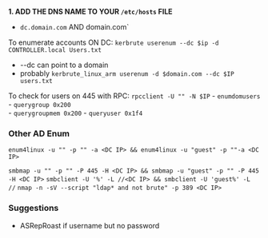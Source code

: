 **1. ADD THE DNS NAME TO YOUR `/etc/hosts` FILE**
- `dc.domain.com` AND domain.com`

To enumerate accounts ON DC:
`kerbrute userenum --dc $ip -d CONTROLLER.local Users.txt`
- --dc can point to a domain 
- probably `kerbrute_linux_arm userenum -d $domain.com --dc $IP users.txt`

To check for users on 445 with RPC:
`rpcclient -U "" -N $IP`
	- `enumdomusers`
	- `querygroup 0x200`  
	- `querygroupmem 0x200`
	- `queryuser 0x1f4` 


### Other AD Enum
`enum4linux -u "" -p "" -a <DC IP> && enum4linux -u "guest" -p ""-a <DC IP>`

`smbmap -u "" -p "" -P 445 -H <DC IP> && smbmap -u "guest" -p "" -P 445 -H <DC IP>`
`smbclient -U '%' -L //<DC IP> && smbclient -U 'guest%' -L //`
`nmap -n -sV --script "ldap* and not brute" -p 389 <DC IP>`

### Suggestions
- ASRepRoast if username but no password